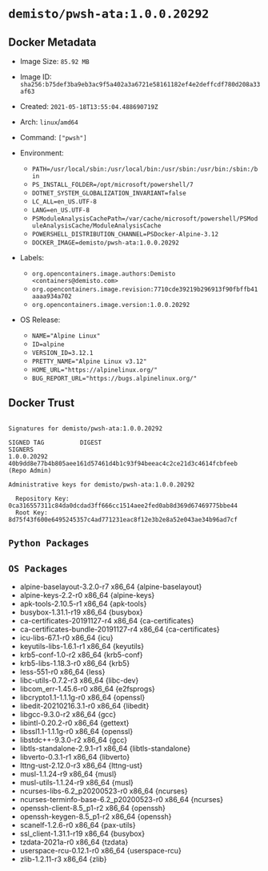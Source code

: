 # `demisto/pwsh-ata:1.0.0.20292`
## Docker Metadata
- Image Size: `85.92 MB`
- Image ID: `sha256:b75def3ba9eb3ac9f5a402a3a6721e58161182ef4e2deffcdf780d208a33af63`
- Created: `2021-05-18T13:55:04.488690719Z`
- Arch: `linux`/`amd64`
- Command: `["pwsh"]`
- Environment:
  - `PATH=/usr/local/sbin:/usr/local/bin:/usr/sbin:/usr/bin:/sbin:/bin`
  - `PS_INSTALL_FOLDER=/opt/microsoft/powershell/7`
  - `DOTNET_SYSTEM_GLOBALIZATION_INVARIANT=false`
  - `LC_ALL=en_US.UTF-8`
  - `LANG=en_US.UTF-8`
  - `PSModuleAnalysisCachePath=/var/cache/microsoft/powershell/PSModuleAnalysisCache/ModuleAnalysisCache`
  - `POWERSHELL_DISTRIBUTION_CHANNEL=PSDocker-Alpine-3.12`
  - `DOCKER_IMAGE=demisto/pwsh-ata:1.0.0.20292`
- Labels:
  - `org.opencontainers.image.authors:Demisto <containers@demisto.com>`
  - `org.opencontainers.image.revision:7710cde39219b296913f90fbffb41aaaa934a702`
  - `org.opencontainers.image.version:1.0.0.20292`

- OS Release:
  - `NAME="Alpine Linux"`
  - `ID=alpine`
  - `VERSION_ID=3.12.1`
  - `PRETTY_NAME="Alpine Linux v3.12"`
  - `HOME_URL="https://alpinelinux.org/"`
  - `BUG_REPORT_URL="https://bugs.alpinelinux.org/"`

## Docker Trust
```

Signatures for demisto/pwsh-ata:1.0.0.20292

SIGNED TAG          DIGEST                                                             SIGNERS
1.0.0.20292         40b9dd8e77b4b805aee161d57461d4b1c93f94beeac4c2ce21d3c4614fcbfeeb   (Repo Admin)

Administrative keys for demisto/pwsh-ata:1.0.0.20292

  Repository Key:	0ca316557311c84da0dcdad3ff666cc1514aee2fed0ab8d369d67469775bbe44
  Root Key:	8d75f43f600e6495245357c4ad771231eac8f12e3b2e8a52e043ae34b96ad7cf

```

## `Python Packages`


## `OS Packages`

* alpine-baselayout-3.2.0-r7 x86_64 {alpine-baselayout}
* alpine-keys-2.2-r0 x86_64 {alpine-keys}
* apk-tools-2.10.5-r1 x86_64 {apk-tools}
* busybox-1.31.1-r19 x86_64 {busybox}
* ca-certificates-20191127-r4 x86_64 {ca-certificates}
* ca-certificates-bundle-20191127-r4 x86_64 {ca-certificates}
* icu-libs-67.1-r0 x86_64 {icu}
* keyutils-libs-1.6.1-r1 x86_64 {keyutils}
* krb5-conf-1.0-r2 x86_64 {krb5-conf}
* krb5-libs-1.18.3-r0 x86_64 {krb5}
* less-551-r0 x86_64 {less}
* libc-utils-0.7.2-r3 x86_64 {libc-dev}
* libcom_err-1.45.6-r0 x86_64 {e2fsprogs}
* libcrypto1.1-1.1.1g-r0 x86_64 {openssl}
* libedit-20210216.3.1-r0 x86_64 {libedit}
* libgcc-9.3.0-r2 x86_64 {gcc}
* libintl-0.20.2-r0 x86_64 {gettext}
* libssl1.1-1.1.1g-r0 x86_64 {openssl}
* libstdc++-9.3.0-r2 x86_64 {gcc}
* libtls-standalone-2.9.1-r1 x86_64 {libtls-standalone}
* libverto-0.3.1-r1 x86_64 {libverto}
* lttng-ust-2.12.0-r3 x86_64 {lttng-ust}
* musl-1.1.24-r9 x86_64 {musl}
* musl-utils-1.1.24-r9 x86_64 {musl}
* ncurses-libs-6.2_p20200523-r0 x86_64 {ncurses}
* ncurses-terminfo-base-6.2_p20200523-r0 x86_64 {ncurses}
* openssh-client-8.5_p1-r2 x86_64 {openssh}
* openssh-keygen-8.5_p1-r2 x86_64 {openssh}
* scanelf-1.2.6-r0 x86_64 {pax-utils}
* ssl_client-1.31.1-r19 x86_64 {busybox}
* tzdata-2021a-r0 x86_64 {tzdata}
* userspace-rcu-0.12.1-r0 x86_64 {userspace-rcu}
* zlib-1.2.11-r3 x86_64 {zlib}

